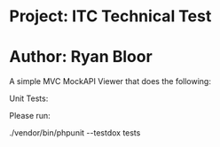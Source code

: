 # Project: ITC Technical Test

# Author: Ryan Bloor

A simple MVC MockAPI Viewer that does the following:

Unit Tests:

Please run:

./vendor/bin/phpunit --testdox tests
